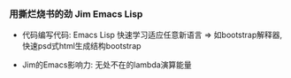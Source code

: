 ### 用撕烂烧书的劲 Jim Emacs Lisp

* 代码编写代码: Emacs Lisp 快速学习适应任意新语言 => 如bootstrap解释器, 快速psd式html生成结构bootstrap
  
* Jim的Emacs影响力: 无处不在的lambda演算能量

